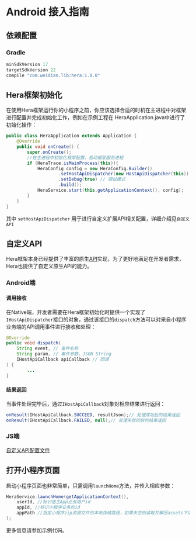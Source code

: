 # Android 接入指南

## 依赖配置

### Gradle

```gradle
minSdkVersion 17
targetSdkVersion 22
compile "com.weidian.lib:hera:1.0.0"
```

## Hera框架初始化

在使用Hera框架运行你的小程序之前，你应该选择合适的时机在主进程中对框架进行配置并完成初始化工作，例如在示例工程在 HeraApplication.java中进行了初始化操作：

```java
public class HeraApplication extends Application {
    @Override
    public void onCreate() {
        super.onCreate();
        //在主进程中初始化框架配置，启动框架服务进程
        if (HeraTrace.isMainProcess(this)){
            HeraConfig config = new HeraConfig.Builder()
                    .setHostApiDispatcher(new HostApiDispatcher(this)) // 自定义扩展API配置
                    .setDebug(true) // 调试模式
                    .build();
            HeraService.start(this.getApplicationContext(), config);
        }
    }
}
```

其中 `setHostApiDispatcher` 用于进行自定义扩展API相关配置，详细介绍见`自定义API`

## 自定义API

Hera框架本身已经提供了丰富的原生[API](https://weidian-inc.github.io/hera/#/others/api-list)实现，为了更好地满足在开发者需求，Hera也提供了自定义原生API的能力。

### Android端

#### 调用接收

在Native端，开发者需要在Hera框架初始化时提供一个实现了`IHostApiDispatcher`接口的对象，通过该接口的`dispatch`方法可以对来自小程序业务端的API调用事件进行接收和处理：

```java
@Override
public void dispatch(
    String event, // 事件名称
    String param, // 事件参数，JSON String
    IHostApiCallback apiCallback // 回调
) {
        ...
}
```

#### 结果返回

当事件处理完毕后，通过`IHostApiCallback`对象对相应结果进行返回：

```java
onResult(IHostApiCallback.SUCCEED, resultJson);// 处理成功后的结果返回
onResult(IHostApiCallback.FAILED, null);// 处理失败的后的结果返回
```

### JS端

[自定义API配置文件](https://weidian-inc.github.io/hera/#/others/api-extend)

## 打开小程序页面

启动小程序页面也非常简单，只需调用`launchHome`方法，并传入相应参数：

```java
HeraService.launchHome(getApplicationContext(),
    userId, //标识宿主App业务用户id
    appId, //标识小程序业务的id
    appPath //指定小程序zip资源文件的本地存储路径，如果未空则读取并解压assets下以appId命名的zip文件
);
```

更多信息请参加示例代码。
